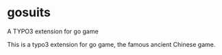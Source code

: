 gosuits
=======

A TYPO3 extension for go game

This is a typo3 extension for go game, the famous ancient Chinese game.
